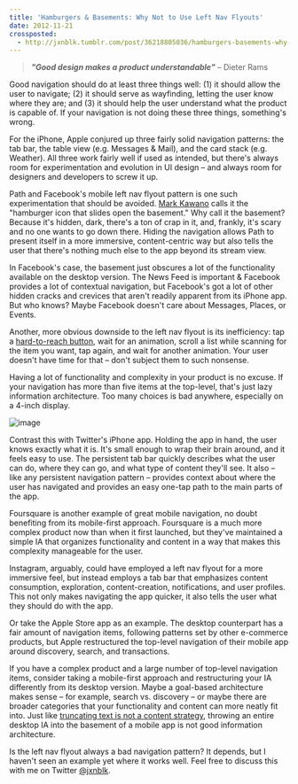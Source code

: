 ```yaml
---
title: 'Hamburgers & Basements: Why Not to Use Left Nav Flyouts'
date: 2012-11-21
crossposted:
  - http://jxnblk.tumblr.com/post/36218805036/hamburgers-basements-why-not-to-use-left-nav
---
```


> **_"Good design makes a product understandable"_** – Dieter Rams

Good navigation should do at least three things well: (1) it should allow the user to navigate; (2) it should serve as wayfinding, letting the user know where they are; and (3) it should help the user understand what the product is capable of. If your navigation is not doing these three things, something's wrong.

<!-- more -->

For the iPhone, Apple conjured up three fairly solid navigation patterns: the tab bar, the table view (e.g. Messages &amp; Mail), and the card stack (e.g. Weather). All three work fairly well if used as intended, but there's always room for experimentation and evolution in UI design – and always room for designers and developers to screw it up.

Path and Facebook's mobile left nav flyout pattern is one such experimentation that should be avoided. [Mark Kawano](https://twitter.com/markkawano/status/256848377260679168) calls it the "hamburger icon that slides open the basement." Why call it the basement? Because it's hidden, dark, there's a ton of crap in it, and, frankly, it's scary and no one wants to go down there. Hiding the navigation allows Path to present itself in a more immersive, content-centric way but also tells the user that there's nothing much else to the app beyond its stream view.

In Facebook's case, the basement just obscures a lot of the functionality available on the desktop version. The News Feed is important &amp; Facebook provides a lot of contextual navigation, but Facebook's got a lot of other hidden cracks and crevices that aren't readily apparent from its iPhone app. But who knows? Maybe Facebook doesn't care about Messages, Places, or Events.

Another, more obvious downside to the left nav flyout is its inefficiency: tap a [hard-to-reach button](http://www.lukew.com/ff/entry.asp?1649), wait for an animation, scroll a list while scanning for the item you want, tap again, and wait for another animation. Your user doesn't have time for that – don't subject them to such nonsense.

Having a lot of functionality and complexity in your product is no excuse. If your navigation has more than five items at the top-level, that's just lazy information architecture. Too many choices is bad anywhere, especially on a 4-inch display.

![image](//jxnblk.s3.amazonaws.com/assets/images/HamburgersAndBasements-TabBars.png)

Contrast this with Twitter's iPhone app. Holding the app in hand, the user knows exactly what it is. It's small enough to wrap their brain around, and it feels easy to use. The persistent tab bar quickly describes what the user can do, where they can go, and what type of content they'll see. It also – like any persistent navigation pattern – provides context about where the user has navigated and provides an easy one-tap path to the main parts of the app.

Foursquare is another example of great mobile navigation, no doubt benefiting from its mobile-first approach. Foursquare is a much more complex product now than when it first launched, but they've maintained a simple IA that organizes functionality and content in a way that makes this complexity manageable for the user.

Instagram, arguably, could have employed a left nav flyout for a more immersive feel, but instead employs a tab bar that emphasizes content consumption, exploration, content-creation, notifications, and user profiles. This not only makes navigating the app quicker, it also tells the user what they should do with the app.

Or take the Apple Store app as an example. The desktop counterpart has a fair amount of navigation items, following patterns set by other e-commerce products, but Apple restructured the top-level navigation of their mobile app around discovery, search, and transactions.

If you have a complex product and a large number of top-level navigation items, consider taking a mobile-first approach and restructuring your IA differently from its desktop version. Maybe a goal-based architecture makes sense – for example, search vs. discovery – or maybe there are broader categories that your functionality and content can more neatly fit into. Just like [truncating text is not a content strategy](http://karenmcgrane.com/2012/09/04/adapting-ourselves-to-adaptive-content-video-slides-and-transcript-oh-my/), throwing an entire desktop IA into the basement of a mobile app is not good information architecture.

Is the left nav flyout always a bad navigation pattern? It depends, but I haven't seen an example yet where it works well. Feel free to discuss this with me on Twitter [@jxnblk](https://twitter.com/jxnblk).


